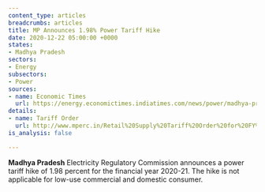```yaml
---
content_type: articles
breadcrumbs: articles
title: MP Announces 1.98% Power Tariff Hike
date: 2020-12-22 05:00:00 +0000
states:
- Madhya Pradesh
sectors:
- Energy
subsectors:
- Power
sources:
- name: Economic Times
  url: https://energy.economictimes.indiatimes.com/news/power/madhya-pradesh-mild-power-tariff-hike-in-view-of-covid-19-meter-rent-scrapped/79789138
details:
- name: Tariff Order
  url: http://www.mperc.in/Retail%20Supply%20Tariff%20Order%20for%20FY%202020-21.pdf
is_analysis: false

---
```

**Madhya Pradesh** Electricity Regulatory Commission announces a power tariff hike of 1.98 percent for the financial year 2020-21. The hike is not applicable for low-use commercial and domestic consumer.